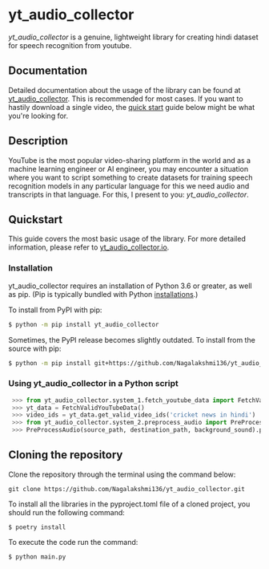 # yt_audio_collector

*yt_audio_collector* is a genuine, lightweight library for creating hindi dataset for speech recognition from youtube.

## Documentation

Detailed documentation about the usage of the library can be found at [yt_audio_collector](https://github.com/Nagalakshmi136/yt_audio_collector/tree/master/docs). This is recommended for most cases. If you want to hastily download a single video, the [quick start](#Quickstart) guide below might be what you're looking for.

## Description

YouTube is the most popular video-sharing platform in the world and as a machine learning engineer or AI engineer, you may encounter a situation where you want to script something to create datasets for training speech recognition models in any 
particular language for this we need audio and transcripts in that language.
For this, I present to you: *yt_audio_collector*.

## Quickstart

This guide covers the most basic usage of the library. For more detailed information, please refer to [yt_audio_collector.io](http://127.0.0.1:5500/docs/_build/html/index.html).

### Installation

yt_audio_collector requires an installation of Python 3.6 or greater, as well as pip. (Pip is typically bundled with Python [installations](https://python.org/downloads).)

To install from PyPI with pip:

```bash
$ python -m pip install yt_audio_collector
```

Sometimes, the PyPI release becomes slightly outdated. To install from the source with pip:

```bash
$ python -m pip install git+https://github.com/Nagalakshmi136/yt_audio_collector
```
### Using yt_audio_collector in a Python script


```python
 >>> from yt_audio_collector.system_1.fetch_youtube_data import FetchValidYouTubeData
 >>> yt_data = FetchValidYouTubeData()
 >>> video_ids = yt_data.get_valid_video_ids('cricket news in hindi')
 >>> from yt_audio_collector.system_2.preprocess_audio import PreProcessAudio
 >>> PreProcessAudio(source_path, destination_path, background_sound).preprocess_audio()
```

## Cloning the repository

Clone the repository through the terminal using the command below:

```shell
git clone https://github.com/Nagalakshmi136/yt_audio_collector.git
```

To install all the libraries in the pyproject.toml file of a cloned project, you should run the following command:

    $ poetry install

To execute the code run the command:

    $ python main.py